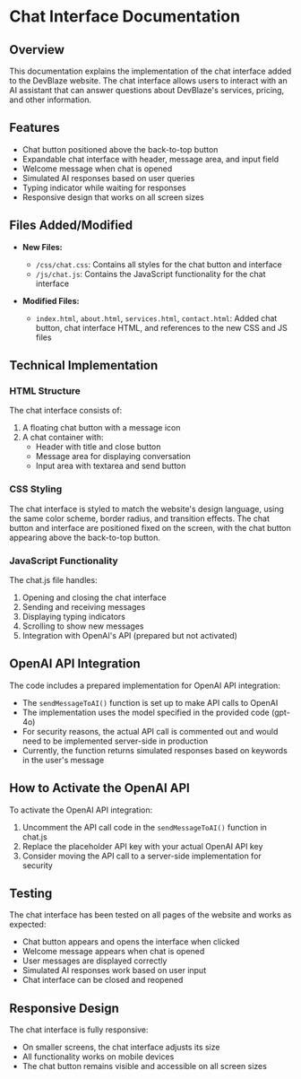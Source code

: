 # Chat Interface Documentation

## Overview
This documentation explains the implementation of the chat interface added to the DevBlaze website. The chat interface allows users to interact with an AI assistant that can answer questions about DevBlaze's services, pricing, and other information.

## Features
- Chat button positioned above the back-to-top button
- Expandable chat interface with header, message area, and input field
- Welcome message when chat is opened
- Simulated AI responses based on user queries
- Typing indicator while waiting for responses
- Responsive design that works on all screen sizes

## Files Added/Modified
- **New Files:**
  - `/css/chat.css`: Contains all styles for the chat button and interface
  - `/js/chat.js`: Contains the JavaScript functionality for the chat interface

- **Modified Files:**
  - `index.html`, `about.html`, `services.html`, `contact.html`: Added chat button, chat interface HTML, and references to the new CSS and JS files

## Technical Implementation

### HTML Structure
The chat interface consists of:
1. A floating chat button with a message icon
2. A chat container with:
   - Header with title and close button
   - Message area for displaying conversation
   - Input area with textarea and send button

### CSS Styling
The chat interface is styled to match the website's design language, using the same color scheme, border radius, and transition effects. The chat button and interface are positioned fixed on the screen, with the chat button appearing above the back-to-top button.

### JavaScript Functionality
The chat.js file handles:
1. Opening and closing the chat interface
2. Sending and receiving messages
3. Displaying typing indicators
4. Scrolling to show new messages
5. Integration with OpenAI's API (prepared but not activated)

## OpenAI API Integration
The code includes a prepared implementation for OpenAI API integration:
- The `sendMessageToAI()` function is set up to make API calls to OpenAI
- The implementation uses the model specified in the provided code (gpt-4o)
- For security reasons, the actual API call is commented out and would need to be implemented server-side in production
- Currently, the function returns simulated responses based on keywords in the user's message

## How to Activate the OpenAI API
To activate the OpenAI API integration:
1. Uncomment the API call code in the `sendMessageToAI()` function in chat.js
2. Replace the placeholder API key with your actual OpenAI API key
3. Consider moving the API call to a server-side implementation for security

## Testing
The chat interface has been tested on all pages of the website and works as expected:
- Chat button appears and opens the interface when clicked
- Welcome message appears when chat is opened
- User messages are displayed correctly
- Simulated AI responses work based on user input
- Chat interface can be closed and reopened

## Responsive Design
The chat interface is fully responsive:
- On smaller screens, the chat interface adjusts its size
- All functionality works on mobile devices
- The chat button remains visible and accessible on all screen sizes
